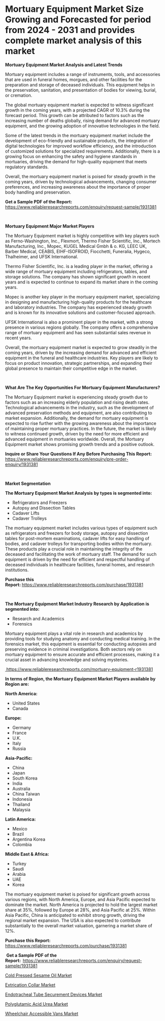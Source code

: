<p><h1>Mortuary Equipment Market Size Growing and Forecasted for period from 2024 - 2031 and provides complete market analysis of this market</h1></p><p><strong>Mortuary Equipment Market Analysis and Latest Trends</strong></p>
<p><p>Mortuary equipment includes a range of instruments, tools, and accessories that are used in funeral homes, morgues, and other facilities for the preparation and storage of deceased individuals. This equipment helps in the preservation, sanitation, and presentation of bodies for viewing, burial, or cremation.</p><p>The global mortuary equipment market is expected to witness significant growth in the coming years, with a projected CAGR of 10.3% during the forecast period. This growth can be attributed to factors such as the increasing number of deaths globally, rising demand for advanced mortuary equipment, and the growing adoption of innovative technologies in the field.</p><p>Some of the latest trends in the mortuary equipment market include the development of eco-friendly and sustainable products, the integration of digital technologies for improved workflow efficiency, and the introduction of customized solutions for specialized requirements. Additionally, there is a growing focus on enhancing the safety and hygiene standards in mortuaries, driving the demand for high-quality equipment that meets regulatory standards.</p><p>Overall, the mortuary equipment market is poised for steady growth in the coming years, driven by technological advancements, changing consumer preferences, and increasing awareness about the importance of proper body handling and preservation.</p></p>
<p><strong>Get a Sample PDF of the Report:&nbsp;</strong> <a href="https://www.reliableresearchreports.com/enquiry/request-sample/1931381">https://www.reliableresearchreports.com/enquiry/request-sample/1931381</a></p>
<p>&nbsp;</p>
<p><strong>Mortuary Equipment Major Market Players</strong></p>
<p><p>The Mortuary Equipment market is highly competitive with key players such as Ferno-Washington, Inc., Flexmort, Thermo Fisher Scientific, Inc., Mortech Manufacturing, Inc., Mopec, KUGEL Medical Gmbh & o. KG, LEEC UK, Barber Medical, CEABIS, EIHF-ISOFROID, Fiocchetti, Funeralia, Hygeco, Thalheimer, and UFSK International.</p><p>Thermo Fisher Scientific, Inc. is a leading player in the market, offering a wide range of mortuary equipment including refrigerators, tables, and storage solutions. The company has shown significant growth in recent years and is expected to continue to expand its market share in the coming years.</p><p>Mopec is another key player in the mortuary equipment market, specializing in designing and manufacturing high-quality products for the healthcare and laboratory industries. The company has experienced steady growth and is known for its innovative solutions and customer-focused approach.</p><p>UFSK International is also a prominent player in the market, with a strong presence in various regions globally. The company offers a comprehensive range of mortuary equipment and has seen substantial sales revenue in recent years.</p><p>Overall, the mortuary equipment market is expected to grow steadily in the coming years, driven by the increasing demand for advanced and efficient equipment in the funeral and healthcare industries. Key players are likely to focus on product innovation, strategic partnerships, and expanding their global presence to maintain their competitive edge in the market.</p></p>
<p>&nbsp;</p>
<p><strong>What Are The Key Opportunities For Mortuary Equipment Manufacturers?</strong></p>
<p><p>The Mortuary Equipment market is experiencing steady growth due to factors such as an increasing elderly population and rising death rates. Technological advancements in the industry, such as the development of advanced preservation methods and equipment, are also contributing to market expansion. Additionally, the demand for mortuary equipment is expected to rise further with the growing awareness about the importance of maintaining proper mortuary practices. In the future, the market is likely to witness continued growth, driven by the need for more efficient and advanced equipment in mortuaries worldwide. Overall, the Mortuary Equipment market shows promising growth trends and a positive outlook.</p></p>
<p><strong>Inquire or Share Your Questions If Any Before Purchasing This Report:</strong> <a href="https://www.reliableresearchreports.com/enquiry/pre-order-enquiry/1931381">https://www.reliableresearchreports.com/enquiry/pre-order-enquiry/1931381</a></p>
<p>&nbsp;</p>
<p><strong>Market Segmentation</strong></p>
<p><strong>The Mortuary Equipment Market Analysis by types is segmented into:</strong></p>
<p><ul><li>Refrigerators and Freezers</li><li>Autopsy and Dissection Tables</li><li>Cadaver Lifts</li><li>Cadaver Trolleys</li></ul></p>
<p><p>The mortuary equipment market includes various types of equipment such as refrigerators and freezers for body storage, autopsy and dissection tables for post-mortem examinations, cadaver lifts for easy handling of bodies, and cadaver trolleys for transporting bodies within the mortuary. These products play a crucial role in maintaining the integrity of the deceased and facilitating the work of mortuary staff. The demand for such equipment is driven by the need for efficient and respectful handling of deceased individuals in healthcare facilities, funeral homes, and research institutions.</p></p>
<p><strong>Purchase this Report:&nbsp;</strong><a href="https://www.reliableresearchreports.com/purchase/1931381">https://www.reliableresearchreports.com/purchase/1931381</a></p>
<p>&nbsp;</p>
<p><strong>The Mortuary Equipment Market Industry Research by Application is segmented into:</strong></p>
<p><ul><li>Research and Academics</li><li>Forensics</li></ul></p>
<p><p>Mortuary equipment plays a vital role in research and academics by providing tools for studying anatomy and conducting medical training. In the forensics market, this equipment is essential for conducting autopsies and preserving evidence in criminal investigations. Both sectors rely on mortuary equipment to ensure accurate and efficient processes, making it a crucial asset in advancing knowledge and solving mysteries.</p></p>
<p><a href="https://www.reliableresearchreports.com/mortuary-equipment-r1931381">&nbsp;https://www.reliableresearchreports.com/mortuary-equipment-r1931381</a></p>
<p><strong>In terms of Region, the Mortuary Equipment Market Players available by Region are:</strong></p>
<p>
    <p> <strong> North America: </strong>
        <ul>
            <li>United States</li>
            <li>Canada</li>
        </ul>
        </p> 
    <p> <strong> Europe: </strong>
        <ul>
            <li>Germany</li>
            <li>France</li>
            <li>U.K.</li>
            <li>Italy</li>
            <li>Russia</li>
        </ul>
        </p> 
    <p> <strong> Asia-Pacific: </strong>
        <ul>
            <li>China</li>
            <li>Japan</li>
            <li>South Korea</li>
            <li>India</li>
            <li>Australia</li>
            <li>China Taiwan</li>
            <li>Indonesia</li>
            <li>Thailand</li>
            <li>Malaysia</li>
        </ul>
        </p> 
    <p> <strong> Latin America: </strong>
        <ul>
            <li>Mexico</li>
            <li>Brazil</li>
            <li>Argentina Korea</li>
            <li>Colombia</li>
        </ul>
        </p> 
    <p> <strong> Middle East & Africa: </strong>
        <ul>
            <li>Turkey</li>
            <li>Saudi</li>
            <li>Arabia</li>
            <li>UAE</li>
            <li>Korea</li>
        </ul>
    </p>
    </p>
<p><p>The mortuary equipment market is poised for significant growth across various regions, with North America, Europe, and Asia Pacific expected to dominate the market. North America is projected to hold the largest market share at 35%, followed by Europe at 28%, and Asia Pacific at 25%. Within Asia Pacific, China is anticipated to exhibit strong growth, driving the regional market expansion. The USA is also expected to contribute substantially to the overall market valuation, garnering a market share of 12%.</p></p>
<p><strong>Purchase this Report: </strong><a href="https://www.reliableresearchreports.com/purchase/1931381">https://www.reliableresearchreports.com/purchase/1931381</a></p>
<p>&nbsp;<strong>Get a Sample PDF of the Report:&nbsp;&nbsp;</strong><a href="https://www.reliableresearchreports.com/enquiry/request-sample/1931381">https://www.reliableresearchreports.com/enquiry/request-sample/1931381</a></p>
<p><strong></strong></p>
<p><p><a href="https://www.linkedin.com/pulse/cold-pressed-sesame-oil-market-global-insights-sales-pkqde?trackingId=xA4sM0x0QtCXYO29X9ke%2Fw%3D%3D">Cold Pressed Sesame Oil Market</a></p><p><a href="https://github.com/graysonwolfe1913/Market-Research-Report-List-1/blob/main/extrication-collar-market.md">Extrication Collar Market</a></p><p><a href="https://github.com/lnamivez37/Market-Research-Report-List-1/blob/main/endotracheal-tube-securement-devices-market.md">Endotracheal Tube Securement Devices Market</a></p><p><a href="https://www.linkedin.com/pulse/insights-polyglutamic-acid-urea-market-size-which-expanding-mwolc?trackingId=5gH3dCdCSVCkiapto64ymw%3D%3D">Polyglutamic Acid Urea Market</a></p><p><a href="https://www.linkedin.com/pulse/global-wheelchair-accessible-vans-market-size-expected-reach-9ngae?trackingId=dSI4dEtLRfi0QnmLFpdN3A%3D%3D">Wheelchair Accessible Vans Market</a></p></p>